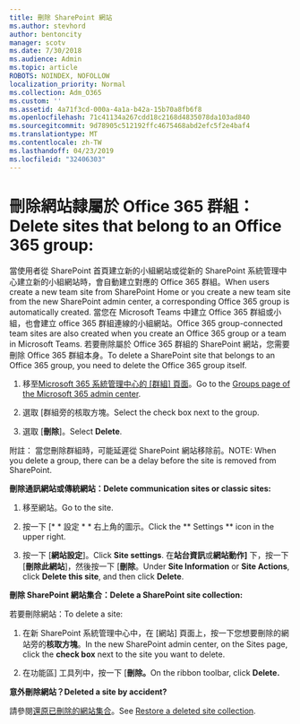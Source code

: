 ```yaml
---
title: 刪除 SharePoint 網站
ms.author: stevhord
author: bentoncity
manager: scotv
ms.date: 7/30/2018
ms.audience: Admin
ms.topic: article
ROBOTS: NOINDEX, NOFOLLOW
localization_priority: Normal
ms.collection: Adm_O365
ms.custom: ''
ms.assetid: 4a71f3cd-000a-4a1a-b42a-15b70a8fb6f8
ms.openlocfilehash: 71c41134a267cdd18c2168d4835078da103ad840
ms.sourcegitcommit: 9d78905c512192ffc4675468abd2efc5f2e4baf4
ms.translationtype: MT
ms.contentlocale: zh-TW
ms.lasthandoff: 04/23/2019
ms.locfileid: "32406303"
---
```

# <a name="delete-sites-that-belong-to-an-office-365-group"></a><span data-ttu-id="7d606-102">刪除網站隸屬於 Office 365 群組：</span><span class="sxs-lookup"><span data-stu-id="7d606-102">Delete sites that belong to an Office 365 group:</span></span>

<span data-ttu-id="7d606-103">當使用者從 SharePoint 首頁建立新的小組網站或從新的 SharePoint 系統管理中心建立新的小組網站時，會自動建立對應的 Office 365 群組。</span><span class="sxs-lookup"><span data-stu-id="7d606-103">When users create a new team site from SharePoint Home or you create a new team site from the new SharePoint admin center, a corresponding Office 365 group is automatically created.</span></span> <span data-ttu-id="7d606-104">當您在 Microsoft Teams 中建立 Office 365 群組或小組，也會建立 office 365 群組連線的小組網站。</span><span class="sxs-lookup"><span data-stu-id="7d606-104">Office 365 group-connected team sites are also created when you create an Office 365 group or a team in Microsoft Teams.</span></span> <span data-ttu-id="7d606-105">若要刪除屬於 Office 365 群組的 SharePoint 網站，您需要刪除 Office 365 群組本身。</span><span class="sxs-lookup"><span data-stu-id="7d606-105">To delete a SharePoint site that belongs to an Office 365 group, you need to delete the Office 365 group itself.</span></span> 
  
1. <span data-ttu-id="7d606-106">移至[Microsoft 365 系統管理中心的 [群組] 頁面](https://portal.office.com/adminportal/home#/groups)。</span><span class="sxs-lookup"><span data-stu-id="7d606-106">Go to the [Groups page of the Microsoft 365 admin center](https://portal.office.com/adminportal/home#/groups).</span></span>
    
2. <span data-ttu-id="7d606-107">選取 [群組旁的核取方塊。</span><span class="sxs-lookup"><span data-stu-id="7d606-107">Select the check box next to the group.</span></span>
    
3. <span data-ttu-id="7d606-108">選取 [**刪除**]。</span><span class="sxs-lookup"><span data-stu-id="7d606-108">Select **Delete**.</span></span>
    
<span data-ttu-id="7d606-109">附註： 當您刪除群組時，可能延遲從 SharePoint 網站移除前。</span><span class="sxs-lookup"><span data-stu-id="7d606-109">NOTE: When you delete a group, there can be a delay before the site is removed from SharePoint.</span></span>
  
<span data-ttu-id="7d606-110">**刪除通訊網站或傳統網站：**</span><span class="sxs-lookup"><span data-stu-id="7d606-110">**Delete communication sites or classic sites:**</span></span>

1. <span data-ttu-id="7d606-111">移至網站。</span><span class="sxs-lookup"><span data-stu-id="7d606-111">Go to the site.</span></span>
  
2. <span data-ttu-id="7d606-112">按一下 [\* \* 設定 \* \* 右上角的圖示。</span><span class="sxs-lookup"><span data-stu-id="7d606-112">Click the \*\* Settings \*\* icon in the upper right.</span></span> 
  
3. <span data-ttu-id="7d606-113">按一下 [**網站設定**]。</span><span class="sxs-lookup"><span data-stu-id="7d606-113">Click **Site settings**.</span></span> <span data-ttu-id="7d606-114">在**站台資訊**或**網站動作]** 下，按一下 [**刪除此網站**]，然後按一下 [**刪除**。</span><span class="sxs-lookup"><span data-stu-id="7d606-114">Under **Site Information** or **Site Actions**, click **Delete this site**, and then click **Delete**.</span></span>
  
<span data-ttu-id="7d606-115">**刪除 SharePoint 網站集合：**</span><span class="sxs-lookup"><span data-stu-id="7d606-115">**Delete a SharePoint site collection:**</span></span>

<span data-ttu-id="7d606-116">若要刪除網站：</span><span class="sxs-lookup"><span data-stu-id="7d606-116">To delete a site:</span></span>
  
1. <span data-ttu-id="7d606-117">在新 SharePoint 系統管理中心中，在 [網站] 頁面上，按一下您想要刪除的網站旁的**核取方塊**。</span><span class="sxs-lookup"><span data-stu-id="7d606-117">In the new SharePoint admin center, on the Sites page, click the **check box** next to the site you want to delete.</span></span> 
    
2. <span data-ttu-id="7d606-118">在功能區] 工具列中，按一下 [**刪除。**</span><span class="sxs-lookup"><span data-stu-id="7d606-118">On the ribbon toolbar, click **Delete.**</span></span>
    
<span data-ttu-id="7d606-119">**意外刪除網站？**</span><span class="sxs-lookup"><span data-stu-id="7d606-119">**Deleted a site by accident?**</span></span>

<span data-ttu-id="7d606-120">請參閱[還原已刪除的網站集合](https://go.microsoft.com/fwlink/?linkid=867660)。</span><span class="sxs-lookup"><span data-stu-id="7d606-120">See [Restore a deleted site collection](https://go.microsoft.com/fwlink/?linkid=867660).</span></span>
  

